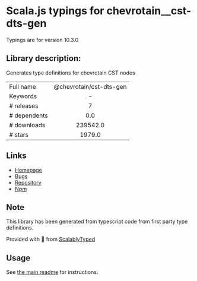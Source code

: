 
# Scala.js typings for chevrotain__cst-dts-gen

Typings are for version 10.3.0

## Library description:
Generates type definitions for chevrotain CST nodes

|                    |                 |
| ------------------ | :-------------: |
| Full name          | @chevrotain/cst-dts-gen |
| Keywords           | - |
| # releases         | 7 |
| # dependents       | 0.0 |
| # downloads        | 239542.0 |
| # stars            | 1979.0 |

## Links
- [Homepage](https://github.com/Chevrotain/chevrotain#readme)
- [Bugs](https://github.com/Chevrotain/chevrotain/issues)
- [Repository](https://github.com/Chevrotain/chevrotain)
- [Npm](https://www.npmjs.com/package/%40chevrotain%2Fcst-dts-gen)
    


## Note
This library has been generated from typescript code from first party type definitions.

Provided with :purple_heart: from [ScalablyTyped](https://github.com/oyvindberg/ScalablyTyped)

## Usage
See [the main readme](../../readme.md) for instructions.


